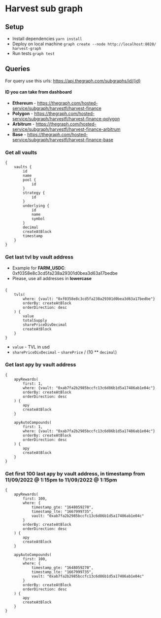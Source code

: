 # Harvest sub graph


## Setup

- Install dependencies `yarn install`
- Deploy on local machine `graph create --node http://localhost:8020/ harvest-graph`
- Run tests `graph test`


## Queries

For query use this urls:
<https://api.thegraph.com/subgraphs/id/{id}>
#### ID you can take from dashboard

- **Ethereum** - https://thegraph.com/hosted-service/subgraph/harvestfi/harvest-finance
- **Polygon** - https://thegraph.com/hosted-service/subgraph/harvestfi/harvest-finance-polygon
- **Arbitrum** - https://thegraph.com/hosted-service/subgraph/harvestfi/harvest-finance-arbitrum
- **Base** - https://thegraph.com/hosted-service/subgraph/harvestfi/harvest-finance-base


### Get all vaults
    {
        vaults {
            id
            name
            pool {
                id
            }
            strategy {
                id
            }
            underlying {
                id
                name
                symbol
            }
            decimal
            createAtBlock
            timestamp
        }
    }

### Get last tvl by vault address
- Example for **FARM_USDC**: 0xf0358e8c3cd5fa238a29301d0bea3d63a17bedbe
- Please, use all addresses in **lowercase**

###
    {
        tvls(
            where: {vault: "0xf0358e8c3cd5fa238a29301d0bea3d63a17bedbe"}
            orderBy: createAtBlock
            orderDirection: desc
        ) {
            value
            totalSupply
            sharePriceDivDecimal
            createAtBlock
        }
    }


- `value` - TVL in usd
- `sharePriceDivDecimal` - `sharePrice` / (10 ** `decimal`)

### Get last apy by vault address

    {
        apyRewards(
            first: 1,
            where: {vault: "0xab7fa2b2985bccfc13c6d86b1d5a17486ab1e04c"}
            orderBy: createAtBlock
            orderDirection: desc
        ) {
            apy
            createAtBlock
        }

        apyAutoCompounds(
            first: 1,
            where: {vault: "0xab7fa2b2985bccfc13c6d86b1d5a17486ab1e04c"}
            orderBy: createAtBlock
            orderDirection: desc
        ) {
            apy
            createAtBlock
        }
    }

### Get first 100 last apy by vault address, in timestamp from 11/09/2022 @ 1:15pm to 11/09/2022 @ 1:15pm


    {
        apyRewards(
            first: 100,
            where: {
                timestamp_gte: "1648059270",
                timestamp_lte: "1667999735",
                vault: "0xab7fa2b2985bccfc13c6d86b1d5a17486ab1e04c"
            }
            orderBy: createAtBlock
            orderDirection: desc
        ) {
            apy
            createAtBlock
        }

        apyAutoCompounds(
            first: 100,
            where: {
                timestamp_gte: "1648059270",
                timestamp_lte: "1667999735",
                vault: "0xab7fa2b2985bccfc13c6d86b1d5a17486ab1e04c"
            }
            orderBy: createAtBlock
            orderDirection: desc
        ) {
            apy
            createAtBlock
        }
    }
